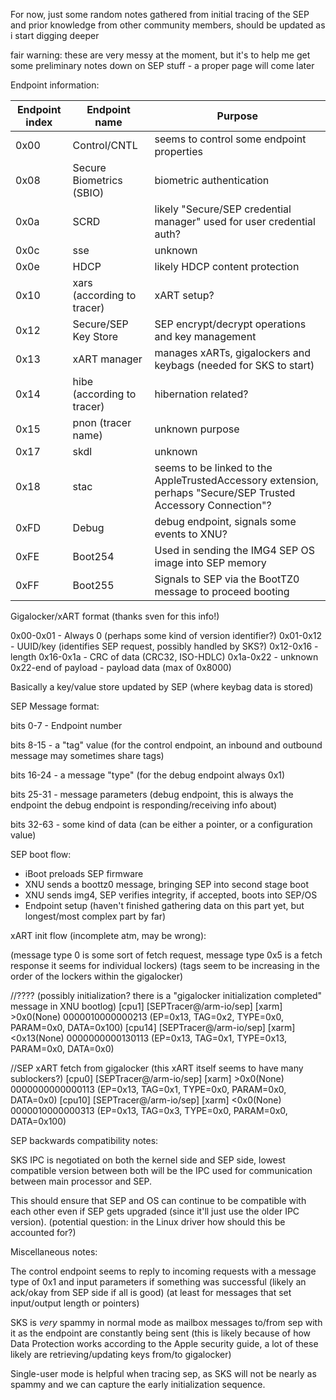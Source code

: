For now, just some random notes gathered from initial tracing of the SEP and prior knowledge from other community members, should be updated as i start digging deeper

fair warning: these are very messy at the moment, but it's to help me get some preliminary notes down on SEP stuff - a proper page will come later

Endpoint information:

| Endpoint index | Endpoint name | Purpose |
| -------------- | ------------- | ------- |
| 0x00 | Control/CNTL | seems to control some endpoint properties |
| 0x08 | Secure Biometrics (SBIO) | biometric authentication |
| 0x0a | SCRD | likely "Secure/SEP credential manager" used for user credential auth? |
| 0x0c | sse  | unknown |
| 0x0e | HDCP | likely HDCP content protection |
| 0x10 | xars (according to tracer) | xART setup? |
| 0x12 | Secure/SEP Key Store | SEP encrypt/decrypt operations and key management |
| 0x13 | xART manager | manages xARTs, gigalockers and keybags (needed for SKS to start) |
| 0x14 | hibe (according to tracer) | hibernation related? | 
| 0x15 | pnon (tracer name) | unknown purpose |
| 0x17 | skdl | unknown |
| 0x18 | stac | seems to be linked to the AppleTrustedAccessory extension, perhaps "Secure/SEP Trusted Accessory Connection"? | 
| 0xFD | Debug | debug endpoint, signals some events to XNU? |
| 0xFE | Boot254 | Used in sending the IMG4 SEP OS image into SEP memory |
| 0xFF | Boot255 | Signals to SEP via the BootTZ0 message to proceed booting |

Gigalocker/xART format (thanks sven for this info!)

0x00-0x01 - Always 0 (perhaps some kind of version identifier?)
0x01-0x12 - UUID/key (identifies SEP request, possibly handled by SKS?)
0x12-0x16 - length
0x16-0x1a - CRC of data (CRC32, ISO-HDLC)
0x1a-0x22 - unknown
0x22-end of payload - payload data (max of 0x8000)

Basically a key/value store updated by SEP (where keybag data is stored)

SEP Message format:

bits 0-7 - Endpoint number


bits 8-15 - a "tag" value (for the control endpoint, an inbound and outbound message may sometimes share tags)


bits 16-24 - a message "type" (for the debug endpoint always 0x1)



bits 25-31 - message parameters (debug endpoint, this is always the endpoint the debug endpoint is responding/receiving info about)


bits 32-63 - some kind of data (can be either a pointer, or a configuration value)

SEP boot flow:
- iBoot preloads SEP firmware
- XNU sends a boottz0 message, bringing SEP into second stage boot
- XNU sends img4, SEP verifies integrity, if accepted, boots into SEP/OS
- Endpoint setup (haven't finished gathering data on this part yet, but longest/most complex part by far)


xART init flow (incomplete atm, may be wrong):

(message type 0 is some sort of fetch request, message type 0x5 is a fetch response it seems for individual lockers)
(tags seem to be increasing in the order of the lockers within the gigalocker)

//???? (possibly initialization? there is a "gigalocker initialization completed" message in XNU bootlog)
[cpu1] [SEPTracer@/arm-io/sep] [xarm] >0x0(None) 0000010000000213 (EP=0x13, TAG=0x2, TYPE=0x0, PARAM=0x0, DATA=0x100)
[cpu14] [SEPTracer@/arm-io/sep] [xarm] <0x13(None) 0000000000130113 (EP=0x13, TAG=0x1, TYPE=0x13, PARAM=0x0, DATA=0x0)

//SEP xART fetch from gigalocker (this xART itself seems to have many sublockers?)
[cpu0] [SEPTracer@/arm-io/sep] [xarm] >0x0(None) 0000000000000113 (EP=0x13, TAG=0x1, TYPE=0x0, PARAM=0x0, DATA=0x0)
[cpu10] [SEPTracer@/arm-io/sep] [xarm] <0x0(None) 0000010000000313 (EP=0x13, TAG=0x3, TYPE=0x0, PARAM=0x0, DATA=0x100)


SEP backwards compatibility notes:

SKS IPC is negotiated on both the kernel side and SEP side, lowest compatible version between both will be the IPC used for communication between main processor and SEP.

This should ensure that SEP and OS can continue to be compatible with each other even if SEP gets upgraded (since it'll just use the older IPC version). (potential question: in the Linux driver how should this be accounted for?)


Miscellaneous notes:

The control endpoint seems to reply to incoming requests with a message type of 0x1 and input parameters if something was successful (likely an ack/okay from SEP side if all is good) (at least for messages that set input/output length or pointers)

SKS is *very* spammy in normal mode as mailbox messages to/from sep with it as the endpoint are constantly being sent (this is likely because of how Data Protection works according to the Apple security guide, a lot of these likely are retrieving/updating keys from/to gigalocker)

Single-user mode is helpful when tracing sep, as SKS will not be nearly as spammy and we can capture the early initialization sequence.